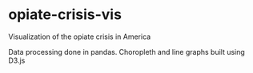 # opiate-crisis-vis
Visualization of the opiate crisis in America

Data processing done in pandas. Choropleth and line graphs built using D3.js
